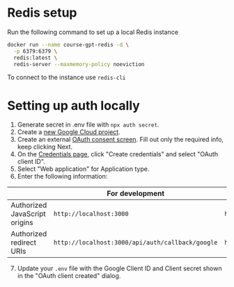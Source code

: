 

# Redis setup

Run the following command to set up a local Redis instance

```bash
docker run --name course-gpt-redis -d \
  -p 6379:6379 \
  redis:latest \
  redis-server --maxmemory-policy noeviction
```

To connect to the instance use `redis-cli`

# Setting up auth locally

1. Generate secret in .env file with `npx auth secret`.
2. Create a [new Google Cloud project](https://developers.google.com/workspace/guides/create-project).
3. Create an external [OAuth consent screen](https://console.cloud.google.com/apis/credentials/consent). Fill out only the required info, keep clicking Next.
4. On the [Credentials page](https://console.cloud.google.com/apis/credentials), click "Create credentials" and select "OAuth client ID".
5. Select "Web application" for Application type.
6. Enter the following information:

|                               | For development                                  | For production                                   |
| ----------------------------- | ------------------------------------------------ | ------------------------------------------------ |
| Authorized JavaScript origins | `http://localhost:3000`                          | `https://{YOUR_DOMAIN}`                          |
| Authorized redirect URIs      | `http://localhost:3000/api/auth/callback/google` | `https://{YOUR_DOMAIN}/api/auth/callback/google` |

7. Update your `.env` file with the Google Client ID and Client secret shown in the "OAuth client created" dialog.